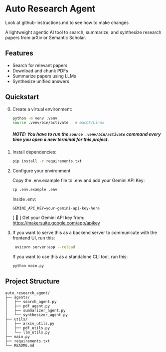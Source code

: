 # Auto Research Agent

Look at github-instructions.md to see how to make changes

A lightweight agentic AI tool to search, summarize, and synthesize research papers from arXiv or Semantic Scholar.

## Features
- Search for relevant papers
- Download and chunk PDFs
- Summarize papers using LLMs
- Synthesize unified answers

## Quickstart

0. Create a virtual environment:
    ```bash
    python -m venv .venv
    source .venv/bin/activate   # macOS/Linux
    ```
    <!-- .venv\Scripts\activate      # Windows -->

    ##### NOTE: You have to run the `source .venv/bin/activate` command every time you open a new terminal for this project.

1. Install dependencies:
   ```bash
   pip install -r requirements.txt
   ```

2. Configure your environment

    Copy the .env.example file to .env and add your Gemini API Key:

    ```python
    cp .env.example .env
    ```

    Inside .env:

    ```
    GEMINI_API_KEY=your-gemini-api-key-here
    ```

    [ 🔑 ] Get your Gemini API key from: https://makersuite.google.com/app/apikey

3. If you want to serve this as a backend server to communicate with the frontend UI, run this:
   ```bash
    uvicorn server:app --reload
   ```
   If you want to use this as a standalone CLI tool, run this:
   ```bash
   python main.py
   ```

## Project Structure

```
auto_research_agent/
├── agents/
│   ├── search_agent.py
│   ├── pdf_agent.py
│   ├── summarizer_agent.py
│   └── synthesizer_agent.py
├── utils/
│   ├── arxiv_utils.py
│   ├── pdf_utils.py
│   └── llm_utils.py
├── main.py
├── requirements.txt
└── README.md
``` 
